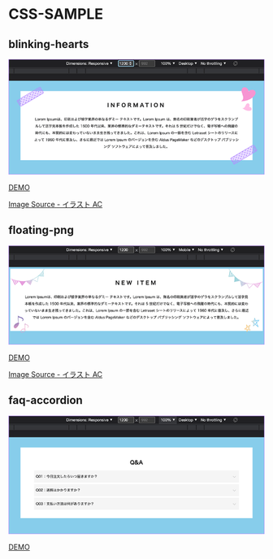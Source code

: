 # CSS-SAMPLE

## blinking-hearts

<img src="https://github.com/tsuyu0102/css-sample/blob/main/blinking-hearts/screenshot.png">

<a href="https://tsuyu0102.github.io/css-sample/blinking-hearts/index.html">DEMO</a>

<a href="https://www.ac-illust.com/main/detail.php?id=23388725&word=%E3%82%B7%E3%83%B3%E3%83%97%E3%83%AB%E5%8F%AF%E6%84%9B%E3%81%84%E3%81%82%E3%81%97%E3%82%89%E3%81%84%E3%82%BB%E3%83%83%E3%83%88#goog_rewarded">Image Source - イラスト AC</a>

## floating-png

<img src="https://github.com/tsuyu0102/css-sample/blob/main/floating-png/screenshot.png">

<a href="https://tsuyu0102.github.io/css-sample/floating-png/index.html">DEMO</a>

<a href="https://www.ac-illust.com/main/detail.php?id=23388725&word=%E3%82%B7%E3%83%B3%E3%83%97%E3%83%AB%E5%8F%AF%E6%84%9B%E3%81%84%E3%81%82%E3%81%97%E3%82%89%E3%81%84%E3%82%BB%E3%83%83%E3%83%88#goog_rewarded">Image Source - イラスト AC</a>

## faq-accordion

<img src="https://github.com/tsuyu0102/css-sample/blob/main/faq-accordion/screenshot.png">

<a href="https://tsuyu0102.github.io/css-sample/faq-accordion/index.html">DEMO</a>
